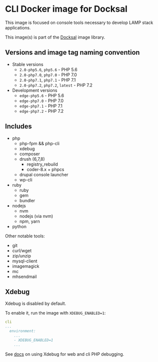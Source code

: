 # CLI Docker image for Docksal

This image is focused on console tools necessary to develop LAMP stack applications.

This image(s) is part of the [Docksal](http://docksal.io) image library.


## Versions and image tag naming convention

- Stable versions
  - `2.0-php5.6`, `php5.6` - PHP 5.6
  - `2.0-php7.0`, `php7.0` - PHP 7.0
  - `2.0-php7.1`, `php7.1` - PHP 7.1
  - `2.0-php7.2`, `php7.2`, `latest` - PHP 7.2
- Development versions
  - `edge-php5.6` - PHP 5.6
  - `edge-php7.0` - PHP 7.0
  - `edge-php7.1` - PHP 7.1
  - `edge-php7.2` - PHP 7.2


## Includes

- php
  - php-fpm && php-cli
  - xdebug
  - composer
  - drush (6,7,8)
    - registry_rebuild
    - coder-8.x + phpcs
  - drupal console launcher
  - wp-cli
- ruby
  - ruby
  - gem
  - bundler
- nodejs
  - nvm
  - nodejs (via nvm)
  - npm, yarn
- python

Other notable tools:

- git
- curl/wget
- zip/unzip
- mysql-client
- imagemagick
- mc
- mhsendmail

## Xdebug

Xdebug is disabled by default.

To enable it, run the image with `XDEBUG_ENABLED=1`:

```yml
cli
...
  environment:
    ...
    - XDEBUG_ENABLED=1
    ...
```

See [docs](https://docs.docksal.io/en/master/tools/xdebug) on using Xdebug for web and cli PHP debugging.
